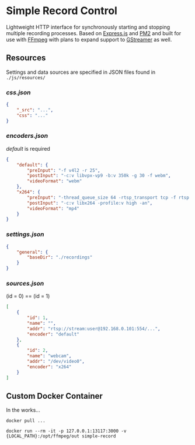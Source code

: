 # Simple Record Control
Lightweight HTTP interface for synchronously starting and stopping multiple recording processes. Based on [Express.js](https://expressjs.com/) and [PM2](http://pm2.keymetrics.io/) and built for use with [FFmpeg](https://ffmpeg.org/) with plans to expand support to [GStreamer](https://gstreamer.freedesktop.org/) as well.

## Resources
Settings and data sources are specified in JSON files found in `./js/resources/`

### *css.json*
```json
{
    "_src": "...",
    "css": "..."
}
```

### *encoders.json*
*default* is required
```json
{
    "default": {
        "preInput": "-f v4l2 -r 25",
        "postInput": "-c:v libvpx-vp9 -b:v 350k -g 30 -f webm",
        "videoFormat": "webm"
    },
    "x264": {
        "preInput": "-thread_queue_size 64 -rtsp_transport tcp -f rtsp -r 25",
        "postInput": "-c:v libx264 -profile:v high -an",
        "videoFormat": "mp4"
    }
}
```

### *settings.json*
```json
{
    "general": {
        "baseDir": "./recordings"
    }
}
```

### *sources.json*
(id = 0) == (id = 1)
```json
[
    {
        "id": 1,
        "name": "",
        "addr": "rtsp://stream:user@192.168.0.101:554/...",
        "encoder": "default"
    },
    {
        "id": 2,
        "name": "webcam",
        "addr": "/dev/video0",
        "encoder": "x264"
    }
]
```

## Custom Docker Container
In the works...
```docker
docker pull ...

docker run --rm -it -p 127.0.0.1:13117:3000 -v {LOCAL_PATH}:/opt/ffmpeg/out simple-record
```